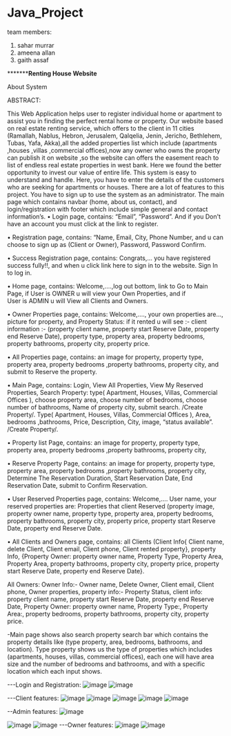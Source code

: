 # Java_Project
team members:
1. sahar murrar
2. ameena allan
3. gaith assaf



***********************************Renting House Website****************************



About System



ABSTRACT: 



This Web Application helps user to register individual home or apartment to assist you in finding the perfect rental home or property. 
Our website based on real estate renting service, which offers to the client in 11 cities (Ramallah, Nablus, Hebron, Jerusalem, Qalqelia, Jenin, Jericho, Bethlehem, Tubas, Yafa, Akka),all the added properties list which include (apartments ,houses ,villas ,commercial offices),now any owner who owns the property can publish it on website ,so the website can offers the easement reach to list of endless real estate properties in west bank.
Here we found the better opportunity to invest our value of entire life. This system is easy to understand and handle. Here, you have to enter the details of the customers who are seeking for apartments or houses. There are a lot of features to this project. You have to sign up to use the system as an administrator.
The main page which contains navbar (home, about us, contact), and login/registration with footer which include simple general and contact information’s.
•	Login page, contains: “Email”, “Password”. 
And if you Don't have an account you must click at the link to register. 

•	Registration page, contains: “Name, Email, City, Phone Number, and u can choose to sign up as (Client or Owner), Password, Password Confirm.

•	Success Registration page,  contains: Congrats,… you have registered success fully!!, and when u click  link here to sign in to the website. Sign In to log in.

•	Home page, contains: Welcome,....,log out bottom, link to Go to Main Page, if User is OWNER u will view your Own Properties, and if  
User is ADMIN u will View all Clients and Owners. 

•	Owner Properties page, contains: Welcome,...., your own properties are…, picture for property, and Property Status: if it rented u will see :-
client information :- (property client name, property start Reserve Date, property end Reserve Date), property type, property area, property bedrooms,
property bathrooms, property city, property price.

•	All Properties page, contains: an image for property, property type,   property area, property bedrooms ,property bathrooms, property city, and submit to Reserve the property.

•	Main Page, contains: Login, View All Properties, View My Reserved Properties, Search Property: type( Apartment, Houses, Villas, Commercial Offices ), choose property area, choose number of bedrooms, choose number of bathrooms, Name of property city, submit search. /Create Property/. Type( Apartment, Houses, Villas, Commercial Offices ), Area, bedrooms ,bathrooms, Price, Description, City, image, “status available”. /Create Property/.

•	Property list Page, contains: an image for property, property type,   property area, property bedrooms ,property bathrooms, property city,

•	Reserve Property Page, contains: an image for property, property type,   property area, property bedrooms ,property bathrooms, property city, Determine The Reservation Duration, Start Reservation Date, End Reservation Date, submit to Confirm Reservation.

•	User Reserved Properties page, contains: Welcome,…. User name, your reserved properties are:  Properties that client Reserved (property image, property owner name, property type, property area, property bedrooms, property bathrooms, property city, property price, property start Reserve Date, property end Reserve Date.

•	All Clients and Owners page, contains: all Clients (Client Info{ Client name, delete Client, Client email, Client phone, Client rented property}, property Info, {Property Owner: property owner name, Property Type, Property Area, Property Area, property bathrooms, property city, property price, property start Reserve Date, property end Reserve Date}.

All Owners: Owner Info:- Owner name, Delete Owner, Client email, Client phone, Owner properties, property info:- Property Status, client info: property client name, property start Reserve Date, property end Reserve Date, Property Owner: property owner name, Property Type:, Property Area:, property bedrooms, property bathrooms, property city, property price.


-Main page shows also search property search bar which contains the property details like (type property, area, bedrooms, bathrooms, and location). 
Type property shows us the type of properties which includes (apartments, houses, villas, commercial offices), each one will have area size and the number of bedrooms and bathrooms, and with a specific location which each input shows.

---Login and Registration:
![image](https://user-images.githubusercontent.com/39792032/124710736-d79aa980-df05-11eb-8c43-113ada448e6c.png)
![image](https://user-images.githubusercontent.com/39792032/124710811-f8fb9580-df05-11eb-9ab0-ed20fb833791.png)

---Client features:
![image](https://user-images.githubusercontent.com/39792032/124710924-1df00880-df06-11eb-93b2-a4b8924658c8.png)
![image](https://user-images.githubusercontent.com/39792032/124710974-2fd1ab80-df06-11eb-8971-8f56c137edfa.png)
![image](https://user-images.githubusercontent.com/39792032/124711061-4546d580-df06-11eb-84cb-4219890bccd6.png)
![image](https://user-images.githubusercontent.com/39792032/124711126-598ad280-df06-11eb-949f-401d5daea212.png)
![image](https://user-images.githubusercontent.com/39792032/124711183-6d363900-df06-11eb-9aa7-0e965efb9d76.png)

--Admin features:
![image](https://user-images.githubusercontent.com/39792032/124711399-b38b9800-df06-11eb-86fa-949cb7e9ec23.png)

![image](https://user-images.githubusercontent.com/39792032/124711461-c7cf9500-df06-11eb-80a3-27df715c78d6.png)
![image](https://user-images.githubusercontent.com/39792032/124711533-da49ce80-df06-11eb-827a-2ad63a062ad8.png)
 ---Owner features:
 ![image](https://user-images.githubusercontent.com/39792032/124711649-036a5f00-df07-11eb-9e27-52783ffc6294.png)
![image](https://user-images.githubusercontent.com/39792032/124711851-3c0a3880-df07-11eb-803a-3af0553e4b08.png)

